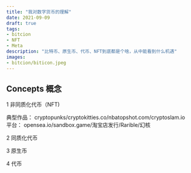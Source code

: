 ```yaml
---
title: "我对数字货币的理解"
date: 2021-09-09
draft: true
tags:
- bitcion
- NFT
- Meta
description: "比特币、原生币、代币、NFT到底都是个啥，从中能看到什么机遇"
images:
- bitcion/biticon.jpeg
---
```


## Concepts 概念

1 非同质化代币（NFT)

典型作品： cryptopunks/cryptokitties.co/nbatopshot.com/cryptoslam.io  
平台： opensea.io/sandbox.game/淘宝店发行/Rarible/幻核

2 同质化代币

3 原生币

4 代币